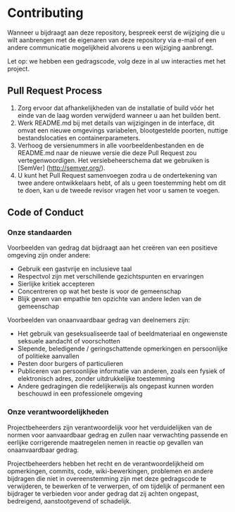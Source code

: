 
# Contributing

Wanneer u bijdraagt aan deze repository, bespreek eerst de wijziging die u wilt aanbrengen met de eigenaren van deze repository via e-mail of een andere communicatie mogelijkheid alvorens u een wijziging aanbrengt.

Let op: we hebben een gedragscode, volg deze in al uw interacties met het project.

## Pull Request Process

1. Zorg ervoor dat afhankelijkheden van de installatie of build vóór het einde van de laag worden verwijderd wanneer u aan het builden bent.
2. Werk README.md bij met details van wijzigingen in de interface, dit omvat een nieuwe omgevings variabelen, blootgestelde poorten, nuttige bestandslocaties en containerparameters.
3. Verhoog de versienummers in alle voorbeeldenbestanden en de README.md naar de nieuwe versie die deze Pull Request zou vertegenwoordigen. Het versiebeheerschema dat we gebruiken is [SemVer] (http://semver.org/).
4. U kunt het Pull Request samenvoegen zodra u de ondertekening van twee andere ontwikkelaars hebt, of als u geen toestemming hebt om dit te doen, kan u de tweede revisor vragen het voor u samen te voegen.

## Code of Conduct

### Onze standaarden

Voorbeelden van gedrag dat bijdraagt aan het creëren van een positieve omgeving zijn onder andere:

* Gebruik een gastvrije en inclusieve taal
* Respectvol zijn met verschillende gezichtspunten en ervaringen
* Sierlijke kritiek accepteren
* Concentreren op wat het beste is voor de gemeenschap
* Blijk geven van empathie ten opzichte van andere leden van de gemeenschap

Voorbeelden van onaanvaardbaar gedrag van deelnemers zijn:

* Het gebruik van geseksualiseerde taal of beeldmateriaal en ongewenste seksuele aandacht of
voorschotten
* Slepende, beledigende / geringschattende opmerkingen en persoonlijke of politieke aanvallen
* Pesten door burgers of particulieren
* Publiceren van persoonlijke informatie van anderen, zoals een fysiek of elektronisch adres, zonder uitdrukkelijke toestemming
* Andere gedragingen die redelijkerwijs als ongepast kunnen worden beschouwd in een professionele omgeving


### Onze verantwoordelijkheden

Projectbeheerders zijn verantwoordelijk voor het verduidelijken van de normen voor aanvaardbaar gedrag en zullen naar verwachting passende en eerlijke corrigerende maatregelen nemen in reactie op gevallen van onaanvaardbaar gedrag.

Projectbeheerders hebben het recht en de verantwoordelijkheid om opmerkingen, commits, code, wiki-bewerkingen, problemen en andere bijdragen die niet in overeenstemming zijn met deze gedragscode te verwijderen, te bewerken of te verwerpen, of om tijdelijk of permanent een bijdrager te verbieden voor ander gedrag dat zij achten ongepast, bedreigend, aanstootgevend of schadelijk.
